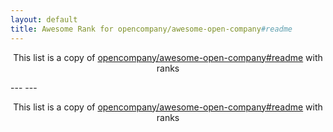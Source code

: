 ```yaml
---
layout: default
title: Awesome Rank for opencompany/awesome-open-company#readme
---
```


<p align="center">
	This list is a copy of <a href="https://github.com/opencompany/awesome-open-company#readme">opencompany/awesome-open-company#readme</a> with ranks
</p>
---
---
<p align="center">
	This list is a copy of <a href="https://github.com/opencompany/awesome-open-company#readme">opencompany/awesome-open-company#readme</a> with ranks
</p>
